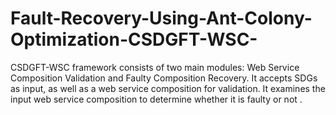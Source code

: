 # Fault-Recovery-Using-Ant-Colony-Optimization-CSDGFT-WSC-
CSDGFT-WSC framework consists of two main modules: Web Service Composition Validation and Faulty Composition Recovery. It accepts SDGs as input, as well as a web service composition for validation. It examines the input web service composition to determine whether it is faulty or not .
